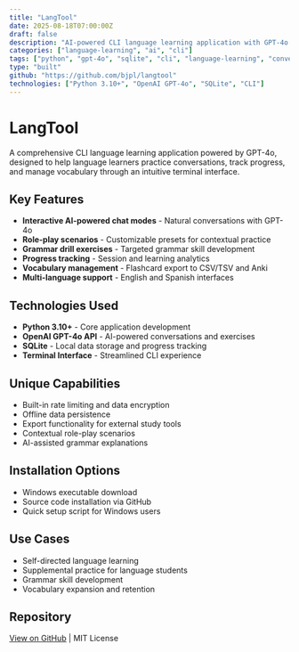 ```yaml
---
title: "LangTool"
date: 2025-08-18T07:00:00Z
draft: false
description: "AI-powered CLI language learning application with GPT-4o integration"
categories: ["language-learning", "ai", "cli"]
tags: ["python", "gpt-4o", "sqlite", "cli", "language-learning", "conversations"]
type: "built"
github: "https://github.com/bjpl/langtool"
technologies: ["Python 3.10+", "OpenAI GPT-4o", "SQLite", "CLI"]
---
```


# LangTool

A comprehensive CLI language learning application powered by GPT-4o, designed to help language learners practice conversations, track progress, and manage vocabulary through an intuitive terminal interface.

## Key Features

- **Interactive AI-powered chat modes** - Natural conversations with GPT-4o
- **Role-play scenarios** - Customizable presets for contextual practice
- **Grammar drill exercises** - Targeted grammar skill development
- **Progress tracking** - Session and learning analytics
- **Vocabulary management** - Flashcard export to CSV/TSV and Anki
- **Multi-language support** - English and Spanish interfaces

## Technologies Used

- **Python 3.10+** - Core application development
- **OpenAI GPT-4o API** - AI-powered conversations and exercises
- **SQLite** - Local data storage and progress tracking
- **Terminal Interface** - Streamlined CLI experience

## Unique Capabilities

- Built-in rate limiting and data encryption
- Offline data persistence
- Export functionality for external study tools
- Contextual role-play scenarios
- AI-assisted grammar explanations

## Installation Options

- Windows executable download
- Source code installation via GitHub
- Quick setup script for Windows users

## Use Cases

- Self-directed language learning
- Supplemental practice for language students
- Grammar skill development
- Vocabulary expansion and retention

## Repository

[View on GitHub](https://github.com/bjpl/langtool) | MIT License